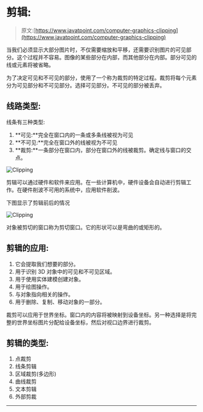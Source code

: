 # 剪辑:

> 原文:[https://www.javatpoint.com/computer-graphics-clipping](https://www.javatpoint.com/computer-graphics-clipping)

当我们必须显示大部分图片时，不仅需要缩放和平移，还需要识别图片的可见部分。这个过程并不容易。图像的某些部分在内部，而其他部分在内部。部分可见的线或元素将被省略。

为了决定可见和不可见的部分，使用了一个称为裁剪的特定过程。裁剪将每个元素分为可见部分和不可见部分。选择可见部分。不可见的部分被丢弃。

## 线路类型:

线条有三种类型:

1.  **可见:**完全在窗口内的一条或多条线被视为可见
2.  **不可见:**完全在窗口外的线被视为不可见
3.  **裁剪:**一条部分在窗口内，部分在窗口外的线被裁剪。确定线与窗口的交点。

![Clipping](../Images/ffaf58cc3f9d8dac953bb9520c5f5a93.png)

剪辑可以通过硬件和软件来应用。在一些计算机中，硬件设备会自动进行剪辑工作。在硬件削波不可用的系统中，应用软件削波。

下图显示了剪辑前后的情况

![Clipping](../Images/1967ecc980b434ac4abbfe28dbf1575f.png)

对象被剪切的窗口称为剪切窗口。它的形状可以是弯曲的或矩形的。

## 剪辑的应用:

1.  它会提取我们想要的部分。
2.  用于识别 3D 对象中的可见和不可见区域。
3.  用于使用实体建模创建对象。
4.  用于绘图操作。
5.  与对象指向相关的操作。
6.  用于删除、复制、移动对象的一部分。

裁剪可以应用于世界坐标。窗口内的内容将被映射到设备坐标。另一种选择是将完整的世界坐标图片分配给设备坐标，然后对视口边界进行裁剪。

## 剪辑的类型:

1.  点裁剪
2.  线条剪辑
3.  区域裁剪(多边形)
4.  曲线裁剪
5.  文本剪辑
6.  外部剪裁

* * *